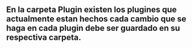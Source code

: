 ## En la carpeta Plugin existen los plugines que actualmente estan hechos cada cambio que se haga en cada plugin debe ser guardado en su respectiva carpeta.
